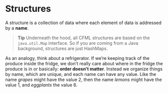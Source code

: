 # Structures

A structure is a collection of data where each element of data is addressed by a **name**. 

> **Tip** Underneath the hood, all CFML structures are based on the `java.util.Map` interface.  So if you are coming from a Java background, structures are just HashMaps. 

As an analogy, think about a refrigerator. If we’re keeping track of the produce inside the fridge, we don’t really care about where in the fridge the produce is in or basically: **order doesn’t matter**. Instead we organize things by name, which are unique, and each name can have any value. Like the name *grapes* might have the value 2, then the name *lemons* might have the value 1, and *eggplants* the value 6.